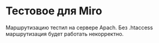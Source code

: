 # Тестовое для Miro
Маршрутизацию тестил на сервере Apach.
 Без .htaccess маршрутизация будет работать некорректно.
